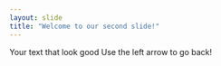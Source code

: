 ```yaml
---
layout: slide
title: "Welcome to our second slide!"
---
```

Your text that look good
Use the left arrow to go back!
